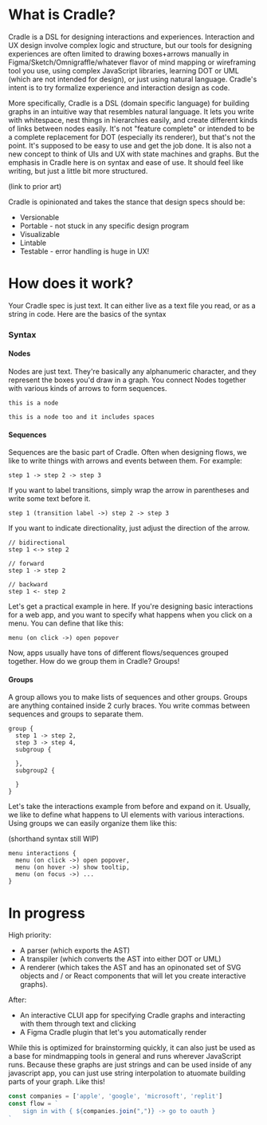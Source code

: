 # What is Cradle?

Cradle is a DSL for designing interactions and experiences. Interaction and UX design involve complex logic and structure, but our tools for designing experiences are often limited to drawing boxes+arrows manually in Figma/Sketch/Omnigraffle/whatever flavor of mind mapping or wireframing tool you use, using complex JavaScript libraries, learning DOT or UML (which are not intended for design), or just using natural language. Cradle's intent is to try formalize experience and interaction design as code.

More specifically, Cradle is a DSL (domain specific language) for building graphs in an intuitive way that resembles natural language. It lets you write with whitespace, nest things in hierarchies easily, and create different kinds of links between nodes easily. It's not "feature complete" or intended to be a complete replacement for DOT (especially its renderer), but that's not the point. It's supposed to be easy to use and get the job done. It is also not a new concept to think of UIs and UX with state machines and graphs. But the emphasis in Cradle here is on syntax and ease of use. It should feel like writing, but just a little bit more structured.

(link to prior art)

Cradle is opinionated and takes the stance that design specs should be: 
- Versionable
- Portable - not stuck in any specific design program
- Visualizable
- Lintable
- Testable - error handling is huge in UX! 

# How does it work?

Your Cradle spec is just text. It can either live as a text file you read, or as a string in code. Here are the basics of the syntax

### Syntax
#### Nodes
Nodes are just text. They're basically any alphanumeric character, and they represent the boxes you'd draw in a graph. You connect Nodes together with various kinds of arrows to form sequences.
```
this is a node
```
```
this is a node too and it includes spaces
```

#### Sequences
Sequences are the basic part of Cradle. Often when designing flows, we like to write things with arrows and events between them. For example:
```
step 1 -> step 2 -> step 3
```
If you want to label transitions, simply wrap the arrow in parentheses and write some text before it.
```
step 1 (transition label ->) step 2 -> step 3
```
If you want to indicate directionality, just adjust the direction of the arrow.
```
// bidirectional
step 1 <-> step 2
```
```
// forward
step 1 -> step 2
```
```
// backward
step 1 <- step 2

```
Let's get a practical example in here. If you're designing basic interactions for a web app, and you want to specify what happens when you click on a menu. You can define that like this:
```
menu (on click ->) open popover
```

Now, apps usually have tons of different flows/sequences grouped together. How do we group them in Cradle? Groups!

#### Groups
A group allows you to make lists of sequences and other groups.
Groups are anything contained inside 2 curly braces. You write commas between sequences and groups to separate them.
```
group {
  step 1 -> step 2,
  step 3 -> step 4,
  subgroup {

  },
  subgroup2 {

  }
}
```

Let's take the interactions example from before and expand on it. Usually, we like to define what happens to UI elements with various interactions. Using groups we can easily organize them like this:

(shorthand syntax still WIP)
```
menu interactions {
  menu (on click ->) open popover,
  menu (on hover ->) show tooltip,
  menu (on focus ->) ...
}
```

# In progress

High priority:
- A parser (which exports the AST)
- A transpiler (which converts the AST into either DOT or UML)
- A renderer (which takes the AST and has an opinonated set of SVG objects and / or React components that will let you create interactive graphs).

After:
- An interactive CLUI app for specifying Cradle graphs and interacting with them through text and clicking
- A Figma Cradle plugin that let's you automatically render 

While this is optimized for brainstorming quickly, it can also just be used as a base for mindmapping tools in general and runs wherever JavaScript runs. Because these graphs are just strings and can be used inside of any javascript app, you can just use string interpolation to atuomate building parts of your graph. Like this!

```javascript
const companies = ['apple', 'google', 'microsoft', 'replit']
const flow = `
    sign in with { ${companies.join(",")} -> go to oauth }
`
```
